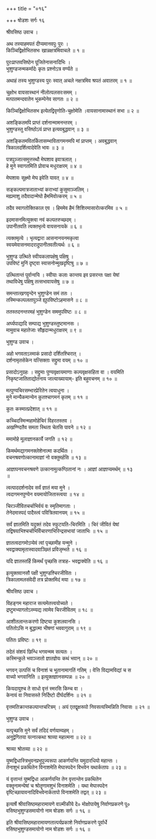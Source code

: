 +++
title = "०१६"

+++
षोडशः सर्गः १६  
  
श्रीवसिष्ठ उवाच ।  
  
अथ तस्याहमपतं दीप्यमानवपुः पुरः ।  
किञ्चिद्विक्षोभितसभः खान्नक्षत्रमिवाचले ॥ १ ॥  
  
पुरःप्राप्तवसिष्ठेन पूजितेनासनादिभिः ।  
भुशुण्डजन्मकर्मादेः कृतः प्रश्नोऽत्र वर्ण्यते ॥   
  
अथाहं तस्य भुशुण्डस्य पुरः स्वात् अचले नक्षत्रमिव श्रपतं अवातरम् ॥ १ ॥  
  
चुक्षोभ वायसास्थानं नीलोत्पलसरःसमम् ।  
मत्पातमन्दवातेन भूकम्पेनेव सागतः ॥ २ ॥  
  
किञ्चिद्विक्षोभितसभ इत्येतद्विवृणोति-चुक्षोमेति ।वायसानामास्थानं सभा ॥ २ ॥  
  
अशङ्कितमपि प्राप्तं दर्शनान्मामनन्तरम् ।  
भुशुण्डस्तु वसिष्ठोऽयं प्राप्त इत्यवबुद्धवान् ॥ ३ ॥  
  
अशङ्कितमवितर्कितासम्भावितागमनमपि मां प्राप्तम् । अवबुद्धवान्   
त्रिकालदर्शित्वादेवेति भावः ॥ ३ ॥  
  
पत्रपुञ्जात्समुत्तस्थौ मेघशाव इवात्रलात् ।  
हे मुने स्वागतमिति प्रोवाच मधुराक्षरम् ॥ ४ ॥  
  
मेघशावः सूक्ष्मो मेघ इवेति यावत् ॥ ४ ॥  
  
सङ्कल्पमात्रजाताभ्यां कराभ्यां कुसुमाञ्जलिम् ।  
मह्यमाशु तदैवादान्मेघो हैममिवोत्करम् ॥ ५ ॥  
  
तदैव स्वागतोक्तिकाल एव । हिममेव हैमं शिशिरमासारोत्करमिव ॥ ५ ॥  
  
इदमासनमित्युक्त्वा नवं कल्पतरुच्छदम् ।  
उपानीतवति त्यक्तभृत्ये वायसनायके ॥ ६ ॥  
  
त्यक्तमृत्ये । भृत्यद्वारा आसनानयनमकृत्वा   
स्वयमेवासनमादरादुपानीतवतीत्यर्थः ॥ ६ ॥  
  
भुशुण्ड उत्थिते स्वीयकलापक्षेषु पक्षिषु ।  
उपविष्टं मुनिं दृष्ट्वा स्वासनोन्मुखदृष्टिषु ॥ ७ ॥  
  
उत्थितान्तं पूर्वान्वयि । स्वीयाः कलाः कान्तय इव प्रसरन्तः पक्षा येषां   
तथाविधेषु पक्षिषु तत्सभावायसेषु ॥ ७ ॥  
  
समन्तात्खगवृन्देन भुशुण्डेन समं ततः ।  
तस्मिन्कल्पलतापुञ्जे ह्युपविष्टोऽहमासने ॥ ८ ॥  
  
ततस्तदनन्तरमहं भुशुण्डेन सममुपविष्टः ॥ ८ ॥  
  
अर्घ्यपाद्यादि सम्पाद्य भुशुण्डस्तुष्टमानसः ।  
मामुवाच महातेजाः सौहृदान्मधुराक्षरम् ॥ ९ ॥  
  
भुशुण्ड उवाच ।  
  
अहो भगवताऽस्माकं प्रसादो दर्शितश्चिरात् ।  
दर्शनामृतसेकेन यत्सिक्ताः सद्द्रुमा वयम् ॥ १० ॥  
  
प्रसादोऽनुग्रहः । सद्द्रुमाः पुण्यवृक्षायमाणाः कल्पवृक्षसहिता वा । वयमिति   
निकृष्टजातिताद्योतनाय जात्याख्यायाम्- इति बहुवचनम् ॥ १० ॥  
  
मत्पुण्यचिरसम्भारप्रेरितेन त्वयाधुना ।  
मुने मान्यैकमान्येन कुतश्चागमनं कृतम् ॥ ११ ॥  
  
कुतः कस्मात्प्रदेशात् ॥ ११ ॥  
  
कच्चिदस्मिन्महामोहेचिरं विहरतस्तव ।  
अखण्ण्दितैव समता स्थिता चेतसि पावने ॥ १२ ॥  
  
ममामोहे मूलाज्ञानकार्ये जगति ॥ १२ ॥  
  
किमर्थमद्यागमनक्लेशेनात्मा कदर्थितः ।  
वचनश्रवणोत्कानामाज्ञां नो वक्तुमर्हसि ॥ १३ ॥  
  
आज्ञापनवचनश्रवणे उत्कानामुत्कण्ठितानां नः । आज्ञां आज्ञाप्यमर्थम् ॥ १३   
॥  
  
त्वत्पाददर्शनादेव सर्वं ज्ञातं मया मुने ।  
त्वदागमनपुण्येन वयमायोजितास्त्वया ॥ १४ ॥  
  
चिरञ्जीवितचर्चाभिर्वयं वः स्मृतिमागताः ।  
तेनेदमास्पदं पादैस्त्वं पवित्रितवानयम् ॥ १५ ॥  
  
सर्वं ज्ञातमिति यदुक्तं तदेव स्फुटयति-चिरमिति । चिरं जीवितं येषां   
तद्विषयाभिश्चर्चाभिर्विचारणाभिरिन्द्रसभायां जाताभिः ॥ १५ ॥  
  
ज्ञातत्वदागमोऽप्येवं त्वां पृच्छामीह यन्मुने ।  
भवद्वाक्यामृतास्वादवाञ्छितं प्रविजृम्भते ॥ १६ ॥  
  
यदि ज्ञातस्तर्हि किमर्थं पृच्छसि तत्राह- भवद्वाक्येति ॥ १६ ॥  
  
इत्युक्तवानसौ पक्षी भुशुण्डश्चिरजीवितः ।  
त्रिकालामलसंवेदी तत्र प्रोक्तमिदं मया ॥ १७ ॥  
  
श्रीवसिष्ठ उवाच ।  
  
विहङ्गम महाराज सत्यमेतत्त्वयोच्यते ।  
द्रष्टुमभ्यागतोऽस्म्यद्य त्वामेव चिरजीवितम् ॥ १८ ॥  
  
आशीतलान्तःकरणो दिष्ट्या कुशलवानसि ।  
पतितोऽसि न बुद्धात्मा भीषणां भववागुराम् ॥ १९ ॥  
  
पतितः प्रविष्टः ॥ १९ ॥  
  
तदेतं संशयं छिन्धि भगवन्मम सत्यतः ।  
कस्मिन्कुले भवाञ्जातो ज्ञातज्ञेयः कथं भवान् ॥ २० ॥  
  
भगवन् उत्पत्तिं च विनाशं च भूतानामागतिं गतिम् । वेत्ति विद्यामविद्यां च स   
वाच्यो भगवानिति ॥ इत्युक्तज्ञानसम्पन्नः ॥ २० ॥  
  
कियदायुश्च ते साधो वृत्तं स्मरसि किम्च वा ।  
केनायं वा निवासस्ते निर्दिष्टो दीर्घदर्शिनः ॥ २१ ॥  
  
वृत्तमतिक्रान्तकल्पान्तचरित्रम् । अयं एतद्वृक्षरूपो निवसत्यस्मिन्निति निवासः ॥ २१ ॥  
  
भुशुण्ड उवाच ।  
  
यत्पृच्छसि मुने सर्वं तदिदं वर्णयाम्यहम् ।  
अनुद्वेगितया यत्नात्कथा श्राव्या महात्मना ॥ २२ ॥  
  
श्राव्या श्रोतव्या ॥ २२ ॥  
  
युष्मद्विधास्त्रिभुवनप्रभुपूज्यरूपा आकर्णयन्ति यमुदारधियो महान्तः ।  
तेनाशुभं प्रकथितेन विनाशमेति मेघास्पदेन विभवेन यथार्कतापः ॥ २३ ॥  
  
यं वृत्तान्तं युष्मद्विधा आकर्णयन्ति तेन वृत्तान्तेन प्रकथितेन   
वक्तॄनामन्येषां च श्रोतॄणामशुभं विनाशमेति । यथा मेघास्पदेन   
वृष्टिच्छायावनादिविभवेनार्कतापो विनाशमेति तद्वत् ॥ २३ ॥  
  
इत्यार्षे श्रीवासिष्ठमहारामायणे वाल्मीकीये दे० मोक्षोपायेषु निर्वाणप्रकरणे पू०   
वसिष्ठभुशुण्डसमायोगो नाम षोडशः सर्गः ॥ १६ ॥  
  
इति श्रीवासिष्ठमहारामायणतात्पर्यप्रकाशे निर्वाणप्रकरणे पूर्वार्धे   
वसिष्ठभुशुण्डसमायोगो नाम षोडशः सर्गः ॥ १६ ॥  
